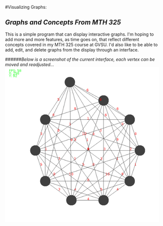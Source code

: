 #Visualizing Graphs:
## _Graphs and Concepts From MTH 325_
This is a simple program that can display interactive graphs. I'm hoping to add more and more 
features, as time goes on, that reflect different concepts covered in my MTH 325 course at 
GVSU. I'd also like to be able to add, edit, and delete graphs from the display through an 
interface.  

######_Below is a screenshot of the current interface, each vertex can be moved and readjusted..._
![](docs/example.png)